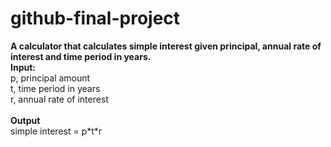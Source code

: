 # github-final-project
**A calculator that calculates simple interest given principal, annual rate of interest and time period in years.**
<br>
**Input:**<br>
   p, principal amount<br>
   t, time period in years<br>
   r, annual rate of interest<br>
   <br>
**Output**<br>
   simple interest = p\*t\*r<br>
